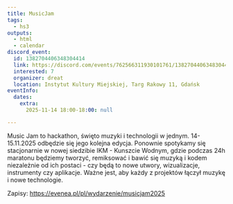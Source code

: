 ```yaml
---
title: MusicJam
tags:
  - hs3
outputs:
  - html
  - calendar
discord_event:
  id: 1382704406348304414
  link: https://discord.com/events/762566311930101761/1382704406348304414
  interested: 7
  organizer: dreat
  location: Instytut Kultury Miejskiej, Targ Rakowy 11, Gdańsk
eventInfo:
  dates:
    extra:
      2025-11-14 18:00-18:00: null

---
```


Music Jam to hackathon, święto muzyki i technologii w jednym. 
14-15.11.2025 odbędzie się jego kolejna edycja. Ponownie spotykamy się stacjonarnie w nowej siedzibie IKM - Kunszcie Wodnym, gdzie podczas 24h maratonu będziemy tworzyć, remiksować i bawić się muzyką i kodem niezależnie od ich postaci - czy będą to nowe utwory, wizualizacje, instrumenty czy aplikacje. Ważne jest, aby każdy z projektów łączył muzykę i nowe technologie.

Zapisy: https://evenea.pl/pl/wydarzenie/musicjam2025

